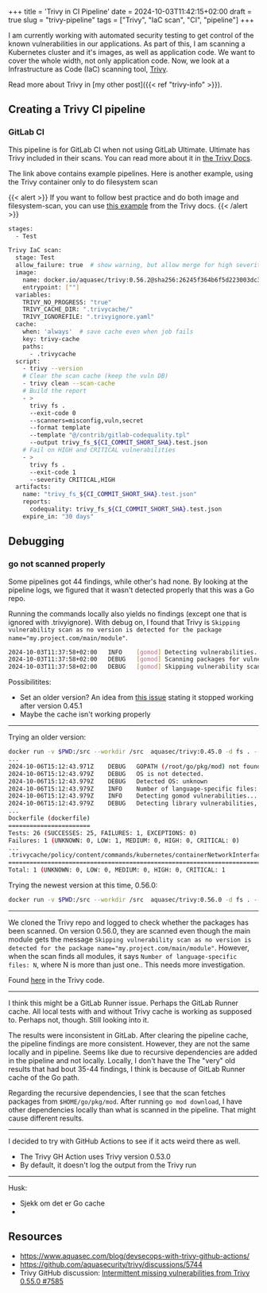 +++
title = 'Trivy in CI Pipeline'
date = 2024-10-03T11:42:15+02:00
draft = true
slug = "trivy-pipeline"
tags = ["Trivy", "IaC scan", "CI", "pipeline"]
+++

I am currently working with automated security testing to get control of the known vulnerabilities in our applications. As part of this, I am scanning a Kubernetes cluster and it's images, as well as application code. We want to cover the whole width, not only application code. Now, we look at a Infrastructure as Code (IaC) scanning tool, [Trivy](https://trivy.dev/).

Read more about Trivy in [my other post]({{< ref "trivy-info" >}}).


## Creating a Trivy CI pipeline

### GitLab CI
This pipeline is for GitLab CI when not using GitLab Ultimate. 
Ultimate has Trivy included in their scans. 
You can read more about it in [the Trivy Docs](https://aquasecurity.github.io/trivy/latest/tutorials/integrations/gitlab-ci/).

The link above contains example pipelines. 
Here is another example, using the Trivy container only to do filesystem scan

{{< alert >}}
If you want to follow best practice and do both image and filesystem-scan, 
you can use [this example](https://aquasecurity.github.io/trivy/v0.56/tutorials/integrations/gitlab-ci/#gitlab-ci-alternative-template) from the Trivy docs. 
{{< /alert >}}

```sh
stages:
  - Test

Trivy IaC scan:
  stage: Test
  allow_failure: true  # show warning, but allow merge for high severity findings
  image:
    name: docker.io/aquasec/trivy:0.56.2@sha256:26245f364b6f5d223003dc344ec1eb5eb8439052bfecb31d79aeba0c74344b3a
    entrypoint: [""]
  variables:
    TRIVY_NO_PROGRESS: "true"
    TRIVY_CACHE_DIR: ".trivycache/"
    TRIVY_IGNOREFILE: ".trivyignore.yaml"
  cache:
    when: 'always'  # save cache even when job fails
    key: trivy-cache
    paths:
      - .trivycache
  script:
    - trivy --version
    # Clear the scan cache (keep the vuln DB)
    - trivy clean --scan-cache
    # Build the report
    - >
      trivy fs . 
      --exit-code 0
      --scanners=misconfig,vuln,secret
      --format template
      --template "@/contrib/gitlab-codequality.tpl"
      --output trivy_fs_${CI_COMMIT_SHORT_SHA}.test.json
    # Fail on HIGH and CRITICAL vulnerabilities
    - >
      trivy fs . 
      --exit-code 1
      --severity CRITICAL,HIGH
  artifacts:
    name: "trivy_fs_${CI_COMMIT_SHORT_SHA}.test.json"
    reports:
      codequality: trivy_fs_${CI_COMMIT_SHORT_SHA}.test.json
    expire_in: "30 days"
```

## Debugging

### go not scanned properly
Some pipelines got 44 findings, while other's had none. By looking at the pipeline logs, we figured that it wasn't detected properly that this was a Go repo. 

Running the commands locally also yields no findings (except one that is ignored with .trivyignore). With debug on, I found that Trivy is `Skipping vulnerability scan as no version is detected for the package name="my.project.com/main/module"`. 

```sh
2024-10-03T11:37:58+02:00	INFO	[gomod] Detecting vulnerabilities...
2024-10-03T11:37:58+02:00	DEBUG	[gomod] Scanning packages for vulnerabilities	file_path="go.mod"
2024-10-03T11:37:58+02:00	DEBUG	[gomod] Skipping vulnerability scan as no version is detected for the package name="my.project.com/main/module"
```

Possibilitites:
* Set an older version? An idea from [this issue](https://github.com/aquasecurity/trivy/discussions/5744) stating it stopped working after version 0.45.1
* Maybe the cache isn't working properly

---

Trying an older version:
```sh
docker run -v $PWD:/src --workdir /src  aquasec/trivy:0.45.0 -d fs . --scanners config,vuln,secret --no-progress
...
2024-10-06T15:12:43.971Z	DEBUG	GOPATH (/root/go/pkg/mod) not found. Need 'go mod download' to fill licenses and dependency relationships
2024-10-06T15:12:43.979Z	DEBUG	OS is not detected.
2024-10-06T15:12:43.979Z	DEBUG	Detected OS: unknown
2024-10-06T15:12:43.979Z	INFO	Number of language-specific files: 1
2024-10-06T15:12:43.979Z	INFO	Detecting gomod vulnerabilities...
2024-10-06T15:12:43.979Z	DEBUG	Detecting library vulnerabilities, type: gomod, path: go.mod
...
Dockerfile (dockerfile)
=======================
Tests: 26 (SUCCESSES: 25, FAILURES: 1, EXCEPTIONS: 0)
Failures: 1 (UNKNOWN: 0, LOW: 1, MEDIUM: 0, HIGH: 0, CRITICAL: 0)
...
.trivycache/policy/content/commands/kubernetes/containerNetworkInterfaceFilePermissions.yaml (secrets)
======================================================================================================
Total: 1 (UNKNOWN: 0, LOW: 0, MEDIUM: 0, HIGH: 0, CRITICAL: 1
```

Trying the newest version at this time, 0.56.0:
```sh
docker run -v $PWD:/src --workdir /src  aquasec/trivy:0.56.0 -d fs . --scanners misconfig,vuln,secret --no-progress
```

---

We cloned the Trivy repo and logged to check whether the packages has been scanned. On version 0.56.0, they are scanned even though the main module gets the message `Skipping vulnerability scan as no version is detected for the package name="my.project.com/main/module"`. However, when the scan finds all modules, it says `Number of language-specific files: N`, where N is more than just one.. This needs more investigation. 

Found [here](https://github.com/aquasecurity/trivy/blob/2c87f0cb794acd77446a273582ba1a45b9f18980/pkg/detector/library/detect.go#L32) in the Trivy code.

---

I think this might be a GitLab Runner issue. Perhaps the GitLab Runner cache. All local tests with and without Trivy cache is working as supposed to. Perhaps not, though. Still looking into it.

The results were inconsistent in GitLab. After clearing the pipeline cache, the pipeline findings are more consistent. However, they are not the same locally and in pipeline. Seems like due to recursive dependencies are added in the pipeline and not locally. Locally, I don't have the 
The "very" old results that had bout 35-44 findings, I think is because of GitLab Runner cache of the Go path.

Regarding the recursive dependencies, I see that the scan fetches packages from `$HOME/go/pkg/mod`. After running `go mod download`, I have other dependencies locally than what is scanned in the pipeline. That might cause different results.

---

I decided to try with GitHub Actions to see if it acts weird there as well. 

- The Trivy GH Action uses Trivy version 0.53.0 
- By default, it doesn't log the output from the Trivy run

---

Husk:
- Sjekk om det er Go cache
- 


## Resources
- https://www.aquasec.com/blog/devsecops-with-trivy-github-actions/
- https://github.com/aquasecurity/trivy/discussions/5744
- Trivy GitHub discussion: [Intermittent missing vulnerabilities from Trivy 0.55.0 #7585](https://github.com/aquasecurity/trivy/discussions/7585)
